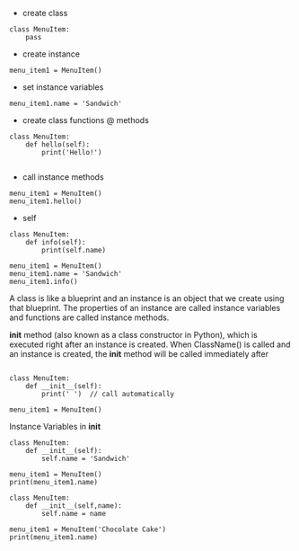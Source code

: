 
* create class

```
class MenuItem:
	pass
```

* create instance

```
menu_item1 = MenuItem()

```


* set instance variables

```
menu_item1.name = 'Sandwich'
```

* create class functions @ methods
```
class MenuItem:
	def hello(self):
		print('Hello!')


```

* call instance methods
```
menu_item1 = MenuItem()
menu_item1.hello() 
```

* self
```
class MenuItem:
	def info(self):
		print(self.name)

menu_item1 = MenuItem()
menu_item1.name = 'Sandwich'
menu_item1.info()
```

A class is like a blueprint and an instance is an object that we create using that blueprint. The properties of an instance are called instance variables and functions are called instance methods.

__init__ method (also known as a class constructor in Python), which is executed right after an instance is created. When ClassName() is called and an instance is created, the __init__ method will be called immediately after

```

class MenuItem:
	def __init__(self):
		print(' ')  // call automatically

menu_item1 = MenuItem()		
```

Instance Variables in __init__
```
class MenuItem:
	def __init__(self):
		self.name = 'Sandwich'

menu_item1 = MenuItem()
print(menu_item1.name)
```

```
class MenuItem:
	def __init__(self,name):
		self.name = name

menu_item1 = MenuItem('Chocolate Cake')		
print(menu_item1.name)

```
